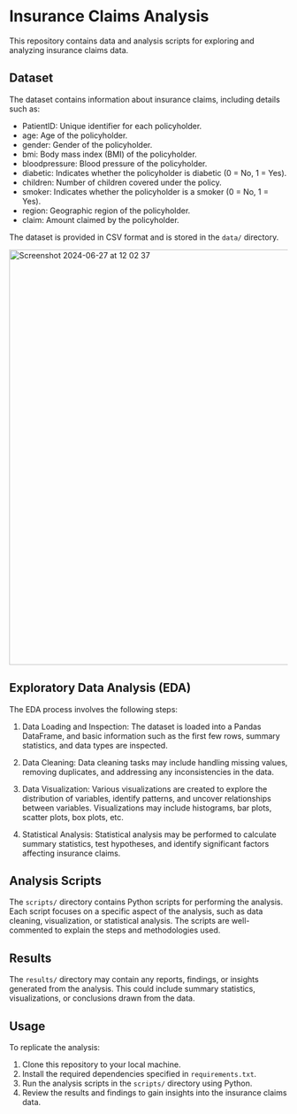 # Insurance Claims Analysis

This repository contains data and analysis scripts for exploring and analyzing insurance claims data.

## Dataset

The dataset contains information about insurance claims, including details such as:

- PatientID: Unique identifier for each policyholder.
- age: Age of the policyholder.
- gender: Gender of the policyholder.
- bmi: Body mass index (BMI) of the policyholder.
- bloodpressure: Blood pressure of the policyholder.
- diabetic: Indicates whether the policyholder is diabetic (0 = No, 1 = Yes).
- children: Number of children covered under the policy.
- smoker: Indicates whether the policyholder is a smoker (0 = No, 1 = Yes).
- region: Geographic region of the policyholder.
- claim: Amount claimed by the policyholder.

The dataset is provided in CSV format and is stored in the `data/` directory.

<img width="751" alt="Screenshot 2024-06-27 at 12 02 37" src="https://github.com/josephmisiti/awesome-machine-learning/assets/168703089/a7b88c33-9794-46df-9781-20e1d114c619">


## Exploratory Data Analysis (EDA)

The EDA process involves the following steps:

1. Data Loading and Inspection: The dataset is loaded into a Pandas DataFrame, and basic information such as the first few rows, summary statistics, and data types are inspected.

2. Data Cleaning: Data cleaning tasks may include handling missing values, removing duplicates, and addressing any inconsistencies in the data.

3. Data Visualization: Various visualizations are created to explore the distribution of variables, identify patterns, and uncover relationships between variables. Visualizations may include histograms, bar plots, scatter plots, box plots, etc.

4. Statistical Analysis: Statistical analysis may be performed to calculate summary statistics, test hypotheses, and identify significant factors affecting insurance claims.

## Analysis Scripts

The `scripts/` directory contains Python scripts for performing the analysis. Each script focuses on a specific aspect of the analysis, such as data cleaning, visualization, or statistical analysis. The scripts are well-commented to explain the steps and methodologies used.

## Results

The `results/` directory may contain any reports, findings, or insights generated from the analysis. This could include summary statistics, visualizations, or conclusions drawn from the data.

## Usage

To replicate the analysis:

1. Clone this repository to your local machine.
2. Install the required dependencies specified in `requirements.txt`.
3. Run the analysis scripts in the `scripts/` directory using Python.
4. Review the results and findings to gain insights into the insurance claims data.
